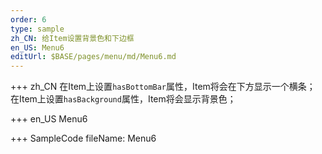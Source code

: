 ```yaml
--- 
order: 6
type: sample
zh_CN: 给Item设置背景色和下边框
en_US: Menu6
editUrl: $BASE/pages/menu/md/Menu6.md
---
```


+++ zh_CN
在Item上设置<Code>hasBottomBar</Code>属性，Item将会在下方显示一个横条；
在Item上设置<Code>hasBackground</Code>属性，Item将会显示背景色；
 

+++ en_US
Menu6

+++ SampleCode
fileName: Menu6
